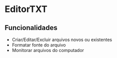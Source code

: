# EditorTXT

## Funcionalidades
- Criar/Editar/Excluir arquivos novos ou existentes
- Formatar fonte do arquivo
- Monitorar arquivos do computador


